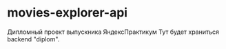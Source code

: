 # movies-explorer-api

Дипломный проект выпускника ЯндексПрактикум 
Тут будет храниться backend "diplom".